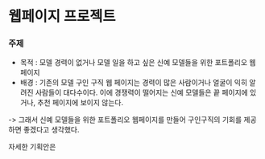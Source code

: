 # 웹페이지 프로젝트

### 주제
- 목적 : 모델 경력이 없거나 모델 일을 하고 싶은 신예 모델들을 위한 포트폴리오 웹페이지
- 배경 : 기존의 모델 구인 구직 웹 페이지는 경력이 많은 사람이거나 얼굴이 익히 알려진 사람들이 대다수이다.
  이에 경쟁력이 떨어지는 신예 모델들은 끝 페이지에 있거나, 추천 페이지에 보이지 않는다.

-> 그래서 신예 모델들을 위한 포트폴리오 웹페이지를 만들어 구인구직의 기회를 제공하면 좋겠다고 생각했다.

자세한 기획안은 
